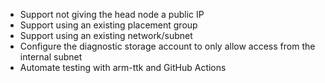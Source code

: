   - Support not giving the head node a public IP
  - Support using an existing placement group
  - Support using an existing network/subnet
  - Configure the diagnostic storage account to only allow access from the internal subnet
  - Automate testing with arm-ttk and GitHub Actions
